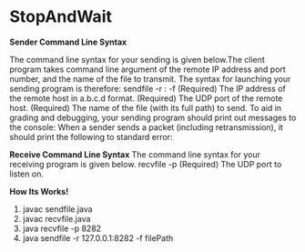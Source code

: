 # StopAndWait

<b>Sender Command Line Syntax</b>

The command line syntax for your sending is given below.The client program takes command line argument
of the remote IP address and port number, and the name of the file to transmit. The syntax for launching your
sending program is therefore:
sendfile -r <recv host>:<recv port> -f <filename>
<recv host> (Required) The IP address of the remote host in a.b.c.d format.
<recv port> (Required) The UDP port of the remote host.
<filename> (Required) The name of the file (with its full path) to send.
To aid in grading and debugging, your sending program should print out messages to the console: When a
sender sends a packet (including retransmission), it should print the following to standard error:

<b>Receive Command Line Syntax</b>
The command line syntax for your receiving program is given below.
recvfile -p <recv port>
<recv port> (Required) The UDP port to listen on.


<b> How Its Works! </b>

1. javac sendfile.java
2. javac recvfile.java
3. java recvfile -p 8282
4. java sendfile -r 127.0.0.1:8282 -f filePath

